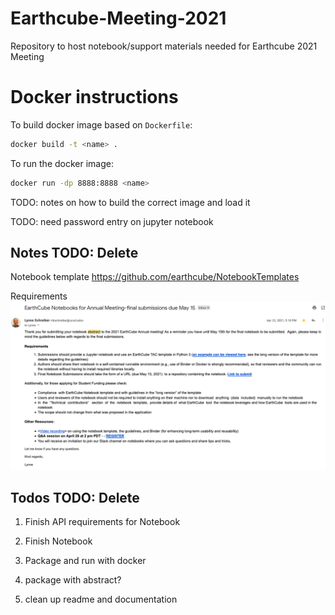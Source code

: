 # Earthcube-Meeting-2021
Repository to host notebook/support materials needed for Earthcube 2021 Meeting

# Docker instructions
To build docker image based on `Dockerfile`:
```bash
docker build -t <name> .
```

To run the docker image:
```bash
docker run -dp 8888:8888 <name>
```

TODO: notes on how to build the correct image and load it

TODO: need password entry on jupyter notebook

## Notes TODO: Delete

Notebook template
https://github.com/earthcube/NotebookTemplates

Requirements
![Notebook Requirements](./requirements.png)

## Todos TODO: Delete

1. Finish API requirements for Notebook

2. Finish Notebook

3. Package and run with docker

4. package with abstract?

5. clean up readme and documentation